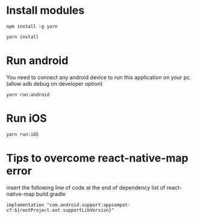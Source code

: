 
# Install modules
`npm install -g yarn`

`yarn install`

# Run android

You need to connect any android device to run this application on your pc. (allow adb debug on developer option)

`yarn run:android`

# Run iOS

`yarn run:iOS`

# Tips to overcome react-native-map error

insert the following line of code at the end of dependency list of react-native-map build.gradle

`implementation "com.android.support:appcompat-v7:${rootProject.ext.supportLibVersion}"`


